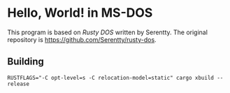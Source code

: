 # Hello, World! in MS-DOS

This program is based on *Rusty DOS* written by Serentty.
The original repository is https://github.com/Serentty/rusty-dos.

## Building

```
RUSTFLAGS="-C opt-level=s -C relocation-model=static" cargo xbuild --release
```
